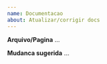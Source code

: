 ```yaml
---
name: Documentacao
about: Atualizar/corrigir docs
---
```


**Arquivo/Pagina**
...

**Mudanca sugerida**
...
